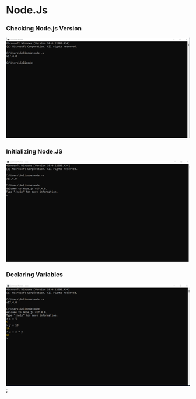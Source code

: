 # Node.Js
### Checking Node.js Version  
![](https://github.com/Reda-Hammada/Node.js/blob/main/nodejs-version.png)

### Initializing Node.JS
![](https://github.com/Reda-Hammada/Node.js/blob/main/initi-Nodejs.png)

### Declaring Variables 
![](https://github.com/Reda-Hammada/Node.js/blob/main/declaring-variables.png);